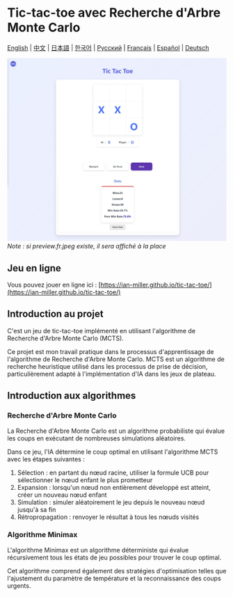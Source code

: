 # Tic-tac-toe avec Recherche d'Arbre Monte Carlo

[English](README.md) | [中文](README.zh-CN.md) | [日本語](README.ja.md) | [한국어](README.ko.md) | [Русский](README.ru.md) | [Français](#français) | [Español](README.es.md) | [Deutsch](README.de.md)

![Aperçu du jeu](preview.jpeg)
*Note : si preview.fr.jpeg existe, il sera affiché à la place*

## Jeu en ligne

Vous pouvez jouer en ligne ici : [https://ian-miller.github.io/tic-tac-toe/](https://ian-miller.github.io/tic-tac-toe/)

## Introduction au projet

C'est un jeu de tic-tac-toe implémenté en utilisant l'algorithme de Recherche d'Arbre Monte Carlo (MCTS).

Ce projet est mon travail pratique dans le processus d'apprentissage de l'algorithme de Recherche d'Arbre Monte Carlo. MCTS est un algorithme de recherche heuristique utilisé dans les processus de prise de décision, particulièrement adapté à l'implémentation d'IA dans les jeux de plateau.

## Introduction aux algorithmes

### Recherche d'Arbre Monte Carlo
La Recherche d'Arbre Monte Carlo est un algorithme probabiliste qui évalue les coups en exécutant de nombreuses simulations aléatoires.

Dans ce jeu, l'IA détermine le coup optimal en utilisant l'algorithme MCTS avec les étapes suivantes :
1. Sélection : en partant du nœud racine, utiliser la formule UCB pour sélectionner le nœud enfant le plus prometteur
2. Expansion : lorsqu'un nœud non entièrement développé est atteint, créer un nouveau nœud enfant
3. Simulation : simuler aléatoirement le jeu depuis le nouveau nœud jusqu'à sa fin
4. Rétropropagation : renvoyer le résultat à tous les nœuds visités

### Algorithme Minimax
L'algorithme Minimax est un algorithme déterministe qui évalue récursivement tous les états de jeu possibles pour trouver le coup optimal.

Cet algorithme comprend également des stratégies d'optimisation telles que l'ajustement du paramètre de température et la reconnaissance des coups urgents. 